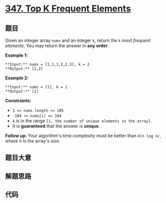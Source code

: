 # [347. Top K Frequent Elements](https://leetcode.com/problems/top-k-frequent-elements)

## 题目

Given an integer array `nums` and an integer `k`, return _the_ `k` _most
frequent elements_. You may return the answer in **any order**.



**Example 1:**

    
    
    **Input:** nums = [1,1,1,2,2,3], k = 2
    **Output:** [1,2]
    

**Example 2:**

    
    
    **Input:** nums = [1], k = 1
    **Output:** [1]
    



**Constraints:**

  * `1 <= nums.length <= 105`
  * `-104 <= nums[i] <= 104`
  * `k` is in the range `[1, the number of unique elements in the array]`.
  * It is **guaranteed** that the answer is **unique**.



**Follow up:** Your algorithm's time complexity must be better than `O(n log
n)`, where n is the array's size.


## 题目大意

## 解题思路

## 代码

```javascript

```
